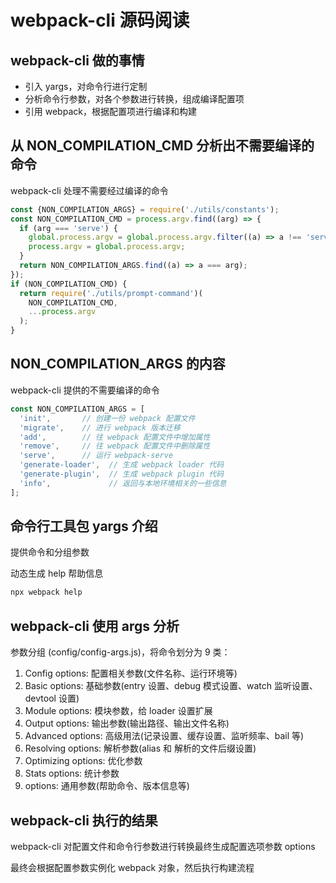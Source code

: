 # webpack-cli 源码阅读

## webpack-cli 做的事情

- 引入 yargs，对命令行进行定制
- 分析命令行参数，对各个参数进行转换，组成编译配置项
- 引用 webpack，根据配置项进行编译和构建

## 从 NON_COMPILATION_CMD 分析出不需要编译的命令

webpack-cli 处理不需要经过编译的命令

```js
const {NON_COMPILATION_ARGS} = require('./utils/constants');
const NON_COMPILATION_CMD = process.argv.find((arg) => {
  if (arg === 'serve') {
    global.process.argv = global.process.argv.filter((a) => a !== 'serve');
    process.argv = global.process.argv;
  }
  return NON_COMPILATION_ARGS.find((a) => a === arg);
});
if (NON_COMPILATION_CMD) {
  return require('./utils/prompt-command')(
    NON_COMPILATION_CMD,
    ...process.argv
  );
}
```

## NON_COMPILATION_ARGS 的内容

webpack-cli 提供的不需要编译的命令

```js
const NON_COMPILATION_ARGS = [
  'init',       // 创建一份 webpack 配置文件
  'migrate',    // 进行 webpack 版本迁移
  'add',        // 往 webpack 配置文件中增加属性
  'remove',     // 往 webpack 配置文件中删除属性
  'serve',      // 运行 webpack-serve
  'generate-loader',  // 生成 webpack loader 代码
  'generate-plugin',  // 生成 webpack plugin 代码
  'info',             // 返回与本地环境相关的一些信息
];
```

## 命令行工具包 yargs 介绍

提供命令和分组参数

动态生成 help 帮助信息

```bash
npx webpack help
```

## webpack-cli 使用 args 分析

参数分组 (config/config-args.js)，将命令划分为 9 类：

1. Config options: 配置相关参数(文件名称、运行环境等)
1. Basic options: 基础参数(entry 设置、debug 模式设置、watch 监听设置、devtool 设置)
1. Module options: 模块参数，给 loader 设置扩展
1. Output options: 输出参数(输出路径、输出文件名称)
1. Advanced options: 高级用法(记录设置、缓存设置、监听频率、bail 等)
1. Resolving options: 解析参数(alias 和 解析的文件后缀设置)
1. Optimizing options: 优化参数
1. Stats options: 统计参数
1. options: 通用参数(帮助命令、版本信息等)

## webpack-cli 执行的结果

webpack-cli 对配置文件和命令行参数进行转换最终生成配置选项参数 options

最终会根据配置参数实例化 webpack 对象，然后执行构建流程
